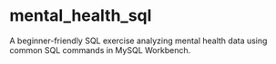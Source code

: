 # mental_health_sql
A beginner-friendly SQL exercise analyzing mental health data using common SQL commands in MySQL Workbench.
